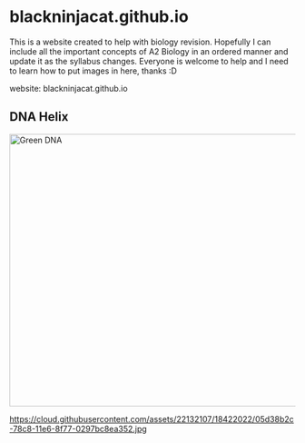 # blackninjacat.github.io
This is a website created to help with biology revision. Hopefully I can include all the important concepts of A2 Biology in an ordered manner and update it as the syllabus changes. Everyone is welcome to help and I need to learn how to put images in here, thanks :D

website: blackninjacat.github.io
 
<html>
<body>

<h2>DNA Helix</h2>
<img src="https://cloud.githubusercontent.com/assets/22132107/18422022/05d38b2c-78c8-11e6-8f77-0297bc8ea352.jpg" alt="Green DNA" style="width:1280px;height:480px;">

</body>
</html> 

https://cloud.githubusercontent.com/assets/22132107/18422022/05d38b2c-78c8-11e6-8f77-0297bc8ea352.jpg
